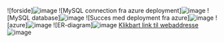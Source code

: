 ![forside]![image](https://github.com/user-attachments/assets/5ca0b52a-546a-4c7c-8152-872ce3bcefa1)
![MySQL connection fra azure deployment]![image](https://github.com/user-attachments/assets/bfbc73b0-3fd5-4682-8f58-fcb4e0b9808c)
![MySQL database]![image](https://github.com/user-attachments/assets/03e692f7-bc9e-45f0-9178-53fc1ddd7a12)
![Succes med deployment fra azure]![image](https://github.com/user-attachments/assets/ba97f67d-2d96-4cf0-9273-188f99417644)
![azure]![image](https://github.com/user-attachments/assets/b2c12ff0-a7c1-403f-ae50-bd869d8c34b2)
![ER-diagram]![image](https://github.com/user-attachments/assets/f0c1b99c-66fd-4bc6-9201-25803a0be6fe)
[Klikbart link til webaddresse](https://tourist-guide-hvc7ezc8ddg7g3gh.northeurope-01.azurewebsites.net/attractions)
![image](https://github.com/user-attachments/assets/b17eb0f0-6a61-4caf-b1fb-36d75ef3afb2)





